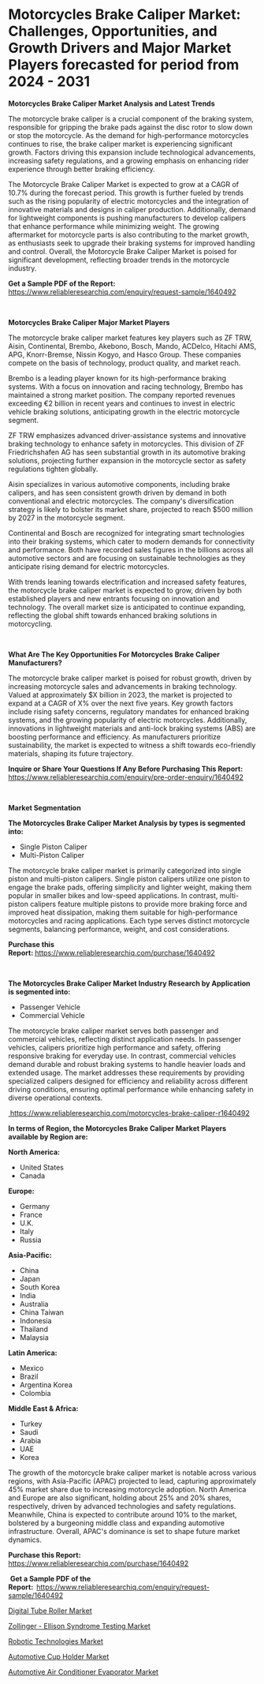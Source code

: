 <p><h1>Motorcycles Brake Caliper Market: Challenges, Opportunities, and Growth Drivers and Major Market Players forecasted for period from 2024 - 2031</h1></p><p><strong>Motorcycles Brake Caliper Market Analysis and Latest Trends</strong></p>
<p><p>The motorcycle brake caliper is a crucial component of the braking system, responsible for gripping the brake pads against the disc rotor to slow down or stop the motorcycle. As the demand for high-performance motorcycles continues to rise, the brake caliper market is experiencing significant growth. Factors driving this expansion include technological advancements, increasing safety regulations, and a growing emphasis on enhancing rider experience through better braking efficiency.</p><p>The Motorcycle Brake Caliper Market is expected to grow at a CAGR of 10.7% during the forecast period. This growth is further fueled by trends such as the rising popularity of electric motorcycles and the integration of innovative materials and designs in caliper production. Additionally, demand for lightweight components is pushing manufacturers to develop calipers that enhance performance while minimizing weight. The growing aftermarket for motorcycle parts is also contributing to the market growth, as enthusiasts seek to upgrade their braking systems for improved handling and control. Overall, the Motorcycle Brake Caliper Market is poised for significant development, reflecting broader trends in the motorcycle industry.</p></p>
<p><strong>Get a Sample PDF of the Report:&nbsp;</strong> <a href="https://www.reliableresearchiq.com/enquiry/request-sample/1640492?utm_campaign=1094&utm_medium=2&utm_source=Github&utm_content=ia&utm_term=06112024&utm_id=motorcycles-brake-caliper">https://www.reliableresearchiq.com/enquiry/request-sample/1640492</a></p>
<p>&nbsp;</p>
<p><strong>Motorcycles Brake Caliper Major Market Players</strong></p>
<p><p>The motorcycle brake caliper market features key players such as ZF TRW, Aisin, Continental, Brembo, Akebono, Bosch, Mando, ACDelco, Hitachi AMS, APG, Knorr-Bremse, Nissin Kogyo, and Hasco Group. These companies compete on the basis of technology, product quality, and market reach.</p><p>Brembo is a leading player known for its high-performance braking systems. With a focus on innovation and racing technology, Brembo has maintained a strong market position. The company reported revenues exceeding €2 billion in recent years and continues to invest in electric vehicle braking solutions, anticipating growth in the electric motorcycle segment.</p><p>ZF TRW emphasizes advanced driver-assistance systems and innovative braking technology to enhance safety in motorcycles. This division of ZF Friedrichshafen AG has seen substantial growth in its automotive braking solutions, projecting further expansion in the motorcycle sector as safety regulations tighten globally.</p><p>Aisin specializes in various automotive components, including brake calipers, and has seen consistent growth driven by demand in both conventional and electric motorcycles. The company's diversification strategy is likely to bolster its market share, projected to reach $500 million by 2027 in the motorcycle segment.</p><p>Continental and Bosch are recognized for integrating smart technologies into their braking systems, which cater to modern demands for connectivity and performance. Both have recorded sales figures in the billions across all automotive sectors and are focusing on sustainable technologies as they anticipate rising demand for electric motorcycles.</p><p>With trends leaning towards electrification and increased safety features, the motorcycle brake caliper market is expected to grow, driven by both established players and new entrants focusing on innovation and technology. The overall market size is anticipated to continue expanding, reflecting the global shift towards enhanced braking solutions in motorcycling.</p></p>
<p>&nbsp;</p>
<p><strong>What Are The Key Opportunities For Motorcycles Brake Caliper Manufacturers?</strong></p>
<p><p>The motorcycle brake caliper market is poised for robust growth, driven by increasing motorcycle sales and advancements in braking technology. Valued at approximately $X billion in 2023, the market is projected to expand at a CAGR of X% over the next five years. Key growth factors include rising safety concerns, regulatory mandates for enhanced braking systems, and the growing popularity of electric motorcycles. Additionally, innovations in lightweight materials and anti-lock braking systems (ABS) are boosting performance and efficiency. As manufacturers prioritize sustainability, the market is expected to witness a shift towards eco-friendly materials, shaping its future trajectory.</p></p>
<p><strong>Inquire or Share Your Questions If Any Before Purchasing This Report:</strong> <a href="https://www.reliableresearchiq.com/enquiry/pre-order-enquiry/1640492?utm_campaign=1094&utm_medium=2&utm_source=Github&utm_content=ia&utm_term=06112024&utm_id=motorcycles-brake-caliper">https://www.reliableresearchiq.com/enquiry/pre-order-enquiry/1640492</a></p>
<p>&nbsp;</p>
<p><strong>Market Segmentation</strong></p>
<p><strong>The Motorcycles Brake Caliper Market Analysis by types is segmented into:</strong></p>
<p><ul><li>Single Piston Caliper</li><li>Multi-Piston Caliper</li></ul></p>
<p><p>The motorcycle brake caliper market is primarily categorized into single piston and multi-piston calipers. Single piston calipers utilize one piston to engage the brake pads, offering simplicity and lighter weight, making them popular in smaller bikes and low-speed applications. In contrast, multi-piston calipers feature multiple pistons to provide more braking force and improved heat dissipation, making them suitable for high-performance motorcycles and racing applications. Each type serves distinct motorcycle segments, balancing performance, weight, and cost considerations.</p></p>
<p><strong>Purchase this Report:&nbsp;</strong><a href="https://www.reliableresearchiq.com/purchase/1640492?utm_campaign=1094&utm_medium=2&utm_source=Github&utm_content=ia&utm_term=06112024&utm_id=motorcycles-brake-caliper">https://www.reliableresearchiq.com/purchase/1640492</a></p>
<p>&nbsp;</p>
<p><strong>The Motorcycles Brake Caliper Market Industry Research by Application is segmented into:</strong></p>
<p><ul><li>Passenger Vehicle</li><li>Commercial Vehicle</li></ul></p>
<p><p>The motorcycle brake caliper market serves both passenger and commercial vehicles, reflecting distinct application needs. In passenger vehicles, calipers prioritize high performance and safety, offering responsive braking for everyday use. In contrast, commercial vehicles demand durable and robust braking systems to handle heavier loads and extended usage. The market addresses these requirements by providing specialized calipers designed for efficiency and reliability across different driving conditions, ensuring optimal performance while enhancing safety in diverse operational contexts.</p></p>
<p><a href="https://www.reliableresearchiq.com/motorcycles-brake-caliper-r1640492?utm_campaign=1094&utm_medium=2&utm_source=Github&utm_content=ia&utm_term=06112024&utm_id=motorcycles-brake-caliper">&nbsp;https://www.reliableresearchiq.com/motorcycles-brake-caliper-r1640492</a></p>
<p><strong>In terms of Region, the Motorcycles Brake Caliper Market Players available by Region are:</strong></p>
<p>
    <p> <strong> North America: </strong>
        <ul>
            <li>United States</li>
            <li>Canada</li>
        </ul>
        </p> 
    <p> <strong> Europe: </strong>
        <ul>
            <li>Germany</li>
            <li>France</li>
            <li>U.K.</li>
            <li>Italy</li>
            <li>Russia</li>
        </ul>
        </p> 
    <p> <strong> Asia-Pacific: </strong>
        <ul>
            <li>China</li>
            <li>Japan</li>
            <li>South Korea</li>
            <li>India</li>
            <li>Australia</li>
            <li>China Taiwan</li>
            <li>Indonesia</li>
            <li>Thailand</li>
            <li>Malaysia</li>
        </ul>
        </p> 
    <p> <strong> Latin America: </strong>
        <ul>
            <li>Mexico</li>
            <li>Brazil</li>
            <li>Argentina Korea</li>
            <li>Colombia</li>
        </ul>
        </p> 
    <p> <strong> Middle East & Africa: </strong>
        <ul>
            <li>Turkey</li>
            <li>Saudi</li>
            <li>Arabia</li>
            <li>UAE</li>
            <li>Korea</li>
        </ul>
    </p>
    </p>
<p><p>The growth of the motorcycle brake caliper market is notable across various regions, with Asia-Pacific (APAC) projected to lead, capturing approximately 45% market share due to increasing motorcycle adoption. North America and Europe are also significant, holding about 25% and 20% shares, respectively, driven by advanced technologies and safety regulations. Meanwhile, China is expected to contribute around 10% to the market, bolstered by a burgeoning middle class and expanding automotive infrastructure. Overall, APAC's dominance is set to shape future market dynamics.</p></p>
<p><strong>Purchase this Report: </strong><a href="https://www.reliableresearchiq.com/purchase/1640492?utm_campaign=1094&utm_medium=2&utm_source=Github&utm_content=ia&utm_term=06112024&utm_id=motorcycles-brake-caliper">https://www.reliableresearchiq.com/purchase/1640492</a></p>
<p>&nbsp;<strong>Get a Sample PDF of the Report:&nbsp;&nbsp;</strong><a href="https://www.reliableresearchiq.com/enquiry/request-sample/1640492?utm_campaign=1094&utm_medium=2&utm_source=Github&utm_content=ia&utm_term=06112024&utm_id=motorcycles-brake-caliper">https://www.reliableresearchiq.com/enquiry/request-sample/1640492</a></p>
<p><strong></strong></p>
<p><p><a href="https://issuu.com/reportprime-2/docs/digital-tube-roller-market-size-203_3e79a1061c884f?utm_campaign=1094&utm_medium=2&utm_source=Github&utm_content=ia&utm_term=06112024&utm_id=motorcycles-brake-caliper">Digital Tube Roller Market</a></p><p><a href="https://www.linkedin.com/pulse/in-depth-zollinger-ellison-syndrome-testing-market-2jmve?utm_campaign=1094&utm_medium=2&utm_source=Github&utm_content=ia&utm_term=06112024&utm_id=motorcycles-brake-caliper">Zollinger - Ellison Syndrome Testing Market</a></p><p><a href="https://www.linkedin.com/pulse/robotic-technologies-market-segmentation-in-depth-analysis-egqie?utm_campaign=1094&utm_medium=2&utm_source=Github&utm_content=ia&utm_term=06112024&utm_id=motorcycles-brake-caliper">Robotic Technologies Market</a></p><p><a href="https://github.com/quannafeagen6eh/Market-Research-Report-List-1/blob/main/automotive-cup-holder-market.md?utm_campaign=1094&utm_medium=2&utm_source=Github&utm_content=ia&utm_term=06112024&utm_id=motorcycles-brake-caliper">Automotive Cup Holder Market</a></p><p><a href="https://github.com/wenonaelwil/Market-Research-Report-List-1/blob/main/automotive-air-conditioner-evaporator-market.md?utm_campaign=1094&utm_medium=2&utm_source=Github&utm_content=ia&utm_term=06112024&utm_id=motorcycles-brake-caliper">Automotive Air Conditioner Evaporator Market</a></p></p>